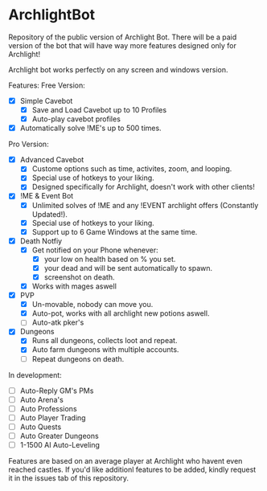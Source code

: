 # ArchlightBot
Repository of the public version of Archlight Bot. There will be a paid version of the bot that will have way more features designed only for Archlight!

Archlight bot works perfectly on any screen and windows version.

Features:
Free Version:
- [x] Simple Cavebot
  - [x] Save and Load Cavebot up to 10 Profiles
  - [x] Auto-play cavebot profiles
- [x] Automatically solve !ME's up to 500 times.

Pro Version:
- [x] Advanced Cavebot
  - [x] Custome options such as time, activites, zoom, and looping.
  - [x] Special use of hotkeys to your liking.
  - [x] Designed specifically for Archlight, doesn't work with other clients!
  
- [x] !ME & Event Bot
  - [x] Unlimited solves of !ME and any !EVENT archlight offers (Constantly Updated!).
  - [x] Special use of hotkeys to your liking.
  - [x] Support up to 6 Game Windows at the same time.
  
- [x] Death Notfiy
  - [x] Get notified on your Phone whenever:
    - [x] your low on health based on % you set.
    - [x] your dead and will be sent automatically to spawn.
    - [x] screenshot on death.
  - [x] Works with mages aswell
  
- [x] PVP
  - [x] Un-movable, nobody can move you.
  - [x] Auto-pot, works with all archlight new potions aswell.
  - [ ] Auto-atk pker's
  
- [x] Dungeons
  - [x] Runs all dungeons, collects loot and repeat.
  - [x] Auto farm dungeons with multiple accounts.
  - [ ] Repeat dungeons on death.

In development:
- [ ] Auto-Reply GM's PMs
- [ ] Auto Arena's
- [ ] Auto Professions
- [ ] Auto Player Trading
- [ ] Auto Quests
- [ ] Auto Greater Dungeons
- [ ] 1-1500 AI Auto-Leveling

Features are based on an average player at Archlight who havent even reached castles.
If you'd like additionl features to be added, kindly request it in the issues tab of this repository.

